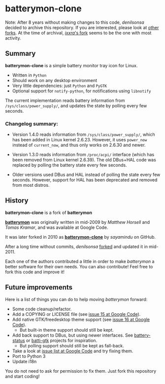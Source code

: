 # batterymon-clone

Note: After 8 years without making changes to this code, _denilsonsa_ decided to archive this repository. If you are interested, please look at [other forks](https://github.com/sayamindu/batterymon-clone/network). At the time of archival, [_ixxra_'s fork](https://github.com/ixxra/batterymon-clone) seems to be the one with most activity.

## Summary

**batterymon-clone** is a simple battery monitor tray icon for Linux.

* Written in `Python`
* Should work on any desktop environment
* Very little dependencies: just `Python` and `PyGTK`
* Optional support for `notify-python`, for notifications using `libnotify`

The current implementation reads battery information from `/sys/class/power_supply/`, and updates the state by polling every few seconds.

### Changelog summary:

* Version 1.4.0 reads information from `/sys/class/power_supply/`, which has been added in Linux kernel 2.6.23. However, it uses `power_now` instead of `current_now`, and thus only works on 2.6.30 and newer.

* Version 1.3.0 reads information from `/proc/acpi/` interface (which has been removed from Linux kernel 2.6.39). The old DBus+HAL code was replaced by polling the battery state every few seconds.

* Older versions used DBus and HAL instead of polling the state every few seconds. However, support for HAL has been deprecated and removed from most distros.

## History

**batterymon-clone** is a fork of **batterymon**

[**batterymon**][1] was originally written in mid-2009 by _Matthew Horsell_ and _Tomas Kramar_, and was available at Google Code.

It was later forked in 2010 as [**batterymon-clone**][2] by _sayamindu_ on GitHub.

After a long time without commits, _denilsonsa_ [forked][3] and updated it in mid-2011.

Each one of the authors contributed a little in order to make _batterymon_ a better software for their own needs. You can also contribute! Feel free to fork this code and improve it!

[1]: http://code.google.com/p/batterymon/
[2]: https://github.com/sayamindu/batterymon-clone
[3]: https://github.com/denilsonsa/batterymon-clone

## Future improvements

Here is a list of things you can do to help moving _batterymon_ forward:

* Some code cleanup/refactor.
* Add a COPYING or LICENSE file (see [issue 15 at Google Code][oldissue15]).
* Add native GTK/freedesktop theme support (see [issue 16 at Google Code][oldissue15]).
  * But built-in theme support should still be kept.
* Add back support to DBus, but using newer interfaces. See [battery-status][battery-status] or [batti-gtk][batti] projects for inspiration.
  * But polling support should still be kept as fall-back.
* Take a look at [issue list at Google Code][oldissues] and try fixing them.
* Port to Python 3
* Update i18n

You do not need to ask for permission to fix them. Just fork this repository and start coding!

[battery-status]: https://github.com/ia/battery-status/blob/master/battery-status
[batti]: http://code.google.com/p/batti-gtk/
[oldissue15]: http://code.google.com/p/batterymon/issues/detail?id=15
[oldissue16]: http://code.google.com/p/batterymon/issues/detail?id=16
[oldissues]: http://code.google.com/p/batterymon/issues/list
